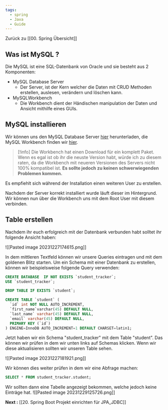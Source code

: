 ```yaml
---
tags:
  - spring
  - Java
  - Guide
---
```

Zurück zu [[00. Spring Übersicht]]

## Was ist MySQL ?
Die MySQL ist eine SQL-Datenbank von Oracle und sie besteht aus 2 Komponenten:
- MySQL Database Server
	- Der Server, ist der Kern welcher die Daten mit CRUD Methoden erstellen, auslesen, verändern und löschen kann.
- MySQLWorkbench 
	- Die Workbench dient der Händischen manipulation der Daten und Ansicht mithilfe eines GUIs.
## MySQL installieren

Wir können uns den MySQL Database Server [hier](https://dev.mysql.com/downloads/mysql) herunterladen, die MySQL Workbench finden wir [hier](https://dev.mysql.com/downloads/workbench/).

>[!info] 
>Die Workbench hat einen Download für ein komplett Paket.
>Wenn es egal ist ob ihr die neuste Version habt, würde ich zu diesem raten, da die Workbench mit neueren Versionen des Servers nicht 100% kompatibel ist.
> **Es sollte jedoch zu keinen schwerwiegenden Problemen kommen.**

Es empfiehlt sich während der Installation einen weiteren User zu erstellen.

Nachdem der Server korrekt installiert wurde läuft dieser im Hintergrund. Wir können nun über die Workbench uns mit dem Root User mit diesem verbinden.

## Table erstellen

Nachdem ihr euch erfolgreich mit der Datenbank verbunden habt solltet ihr folgende Ansicht haben:

![[Pasted image 20231227174615.png]]

In dem mittleren Textfeld können wir unsere Queries eintragen und mit dem goldenen Blitz starten. Um ein Schema mit einer Datenbank zu erstellen, können wir beispielsweise folgende Query verwenden:

```sql
CREATE DATABASE  IF NOT EXISTS `student_tracker`;
USE `student_tracker`;

DROP TABLE IF EXISTS `student`;

CREATE TABLE `student` (
  `id` int NOT NULL AUTO_INCREMENT,
  `first_name`varchar(45) DEFAULT NULL,
  `last_name` varchar(45) DEFAULT NULL,
  `email` varchar(45) DEFAULT NULL,
  PRIMARY KEY (`id`)
) ENGINE=InnoDB AUTO_INCREMENT=1 DEFAULT CHARSET=latin1;


```

Jetzt haben wir ein Schema "student_tracker" mit dem Table "student". Das können wir prüfen in dem wir unten links auf Schemas klicken. Wenn wir diese aktualisieren sollten wir unseren Table sehen.

![[Pasted image 20231227181921.png]]

Wir können dies weiter prüfen in dem wir eine Abfrage machen:
```sql
SELECT * FROM student_tracker.student;
```

Wir sollten dann eine Tabelle angezeigt bekommen, welche jedoch keine Einträge hat.
![[Pasted image 20231229125726.png]]


**Next :** [[20. Spring Boot Projekt einrichten für JPA_JDBC]]
